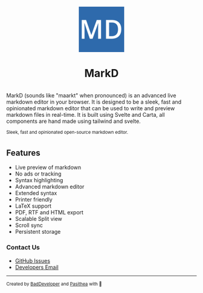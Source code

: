 <p align="center">
  <a href="https://markd.it" alt="Homepage" title="Homepage" style="display: flex; flex-direction: column; align-items: center; gap: 1em; text-decoration: none;">
    <img src="static/favicon.svg" height="120">
    <h1 align="center">MarkD</h1>
  </a>
</p>

MarkD (sounds like "maarkt" when pronounced) is an advanced live markdown editor in your browser. It is designed to be a sleek, fast and opinionated markdown editor that can be used to write and preview markdown files in real-time. It is built using Svelte and Carta, all components are hand made using tailwind and svelte.

<sup>
  Sleek, fast and opinionated open-source markdown editor.
</sup>

## Features
- Live preview of markdown
- No ads or tracking
- Syntax highlighting
- Advanced markdown editor
- Extended syntax
- Printer friendly
- LaTeX support
- PDF, RTF and HTML export
- Scalable Split view
- Scroll sync
- Persistent storage

### Contact Us
- [GitHub Issues](https://github.com/itzCozi/markd/issues)
- [Developers Email](mailto:dev@wyzie.ru)

<hr />

<sup>
  Created by <a href="https://github.com/itzcozi" title="BadDeveloper's github">BadDeveloper</a> and <a href="https://github.com/Pasithea0" title="Pas's github">Pasithea</a> with 💙
</sup>
